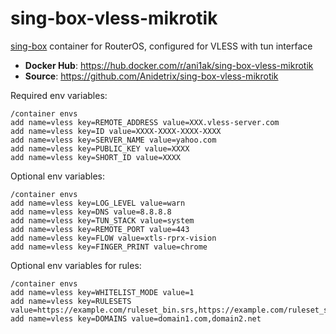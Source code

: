 # sing-box-vless-mikrotik

[sing-box](https://sing-box.sagernet.org) container for RouterOS, configured for VLESS with tun interface

- **Docker Hub**: <https://hub.docker.com/r/ani1ak/sing-box-vless-mikrotik>
- **Source**: <https://github.com/Anidetrix/sing-box-vless-mikrotik>

Required env variables:

```rosScript
/container envs
add name=vless key=REMOTE_ADDRESS value=XXX.vless-server.com
add name=vless key=ID value=XXXX-XXXX-XXXX-XXXX
add name=vless key=SERVER_NAME value=yahoo.com
add name=vless key=PUBLIC_KEY value=XXXX
add name=vless key=SHORT_ID value=XXXX
```

Optional env variables:

```rosScript
/container envs
add name=vless key=LOG_LEVEL value=warn
add name=vless key=DNS value=8.8.8.8
add name=vless key=TUN_STACK value=system
add name=vless key=REMOTE_PORT value=443
add name=vless key=FLOW value=xtls-rprx-vision
add name=vless key=FINGER_PRINT value=chrome
```

Optional env variables for rules:

```rosScript
/container envs
add name=vless key=WHITELIST_MODE value=1
add name=vless key=RULESETS value=https://example.com/ruleset_bin.srs,https://example.com/ruleset_src.json
add name=vless key=DOMAINS value=domain1.com,domain2.net
```
